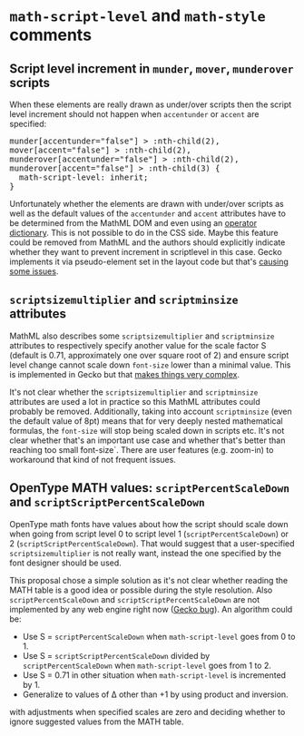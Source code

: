 # `math-script-level` and `math-style` comments

## Script level increment in `munder`, `mover`, `munderover` scripts

When these elements are really drawn as under/over scripts then the script
level increment should not happen when `accentunder` or `accent` are specified:

<pre>
munder[accentunder="false"] > :nth-child(2),
mover[accent="false"] > :nth-child(2),
munderover[accentunder="false"] > :nth-child(2),
munderover[accent="false"] > :nth-child(3) {
  math-script-level: inherit;
}
</pre>

Unfortunately whether the elements are drawn with under/over scripts as well
as the default values of the `accentunder` and `accent` attributes have to be
determined from the MathML DOM and even using an
[operator dictionary](https://www.w3.org/Math/draft-spec/appendixc.html).
This is not possible to do in the CSS side. Maybe this feature could be removed
from MathML and the authors should explicitly indicate whether they want
to prevent increment in scriptlevel in this case.
Gecko implements it via pseudo-element set in the layout code 
but that's [causing some issues](https://bugzilla.mozilla.org/show_bug.cgi?id=1361766).

## `scriptsizemultiplier` and `scriptminsize` attributes

MathML also describes some `scriptsizemultiplier` and `scriptminsize` attributes
to respectively specify another value for the scale factor S (default is 0.71,
approximately one over square root of 2) and ensure
script level change cannot scale down `font-size` lower than a minimal value.
This is implemented in Gecko but that [makes things very complex](https://dxr.mozilla.org/mozilla-central/source/servo/components/style/properties/gecko.mako.rs#2481).

It's not clear whether the `scriptsizemultiplier` and `scriptminsize` attributes
are used a lot in practice so this MathML attributes could probably be removed.
Additionally, taking into account `scriptminsize` (even the default value of
8pt) means that for very deeply nested mathematical formulas, the `font-size`
will stop being scaled down in scripts etc. It's not clear whether that's
an important use case and whether that's better than reaching too small
̀font-size`. There are user features (e.g. zoom-in) to workaround that kind
of not frequent issues.

## OpenType MATH values: `scriptPercentScaleDown` and `scriptScriptPercentScaleDown`

OpenType math fonts have values about how the script should scale down when
going from script level 0 to script level 1 (`scriptPercentScaleDown`) or 2
(`scriptScriptPercentScaleDown`). That would suggest that a user-specified
`scriptsizemultiplier` is not really want, instead the one specified by the
font designer should be used.

This proposal chose a simple solution as it's not clear whether reading the
MATH table is a good idea or possible during the style resolution. Also
`scriptPercentScaleDown` and `scriptScriptPercentScaleDown` are not implemented
by any web engine right now ([Gecko bug](https://bugzilla.mozilla.org/show_bug.cgi?id=1187682)). An algorithm could be:

* Use S = `scriptPercentScaleDown` when `math-script-level` goes from 0 to 1.
* Use S = `scriptScriptPercentScaleDown` divided by `scriptPercentScaleDown` when `math-script-level` goes from 1 to 2.
* Use S = 0.71 in other situation when `math-script-level` is incremented by 1.
* Generalize to values of Δ other than +1 by using product and inversion.

with adjustments when specified scales are zero and deciding whether to ignore
suggested values from the MATH table.
